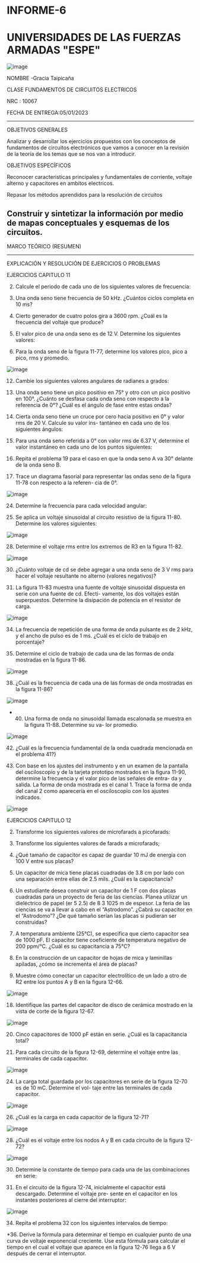 # INFORME-6
# UNIVERSIDADES DE LAS FUERZAS ARMADAS "ESPE"
![image](https://user-images.githubusercontent.com/116777044/210850202-d21ee216-0808-41a0-96c7-9c9533582a07.png)

NOMBRE -Gracia Taipicaña

CLASE FUNDAMENTOS DE CIRCUITOS ELECTRICOS

NRC : 10067

FECHA DE ENTREGA:05/01/2023

--------------------------------------------------------------------------------------------------------------------------------------------------------------------------------------------------------

OBJETIVOS GENERALES

Analizar y desarrollar los ejercicios propuestos con los conceptos de fundamentos de circuitos electrónicos que vamos a conocer en la revisión de la teoría de los temas que se nos van a introducir.

OBJETIVOS ESPECÍFICOS

Reconocer caracteristicas principales y fundamentales de corriente, voltaje alterno y capacitores en ambitos electricos.

Repasar los métodos aprendidos para la resolución de circuitos

 Construir y sintetizar la información por medio de mapas conceptuales y esquemas de los circuitos.
 ---------------------------------------------------------------------------------------------------------------------------------------------------------------------
 
 MARCO TEÓRICO (RESUMEN)
 
 
 ---------------------------------------------------------------------------------------------------------------------------------------------------------------------------
 EXPLICACIÓN Y RESOLUCIÓN DE EJERCICIOS O PROBLEMAS

EJERCICIOS CAPITULO 11

2. Calcule el periodo de cada uno de los siguientes valores de frecuencia:

4. Una onda seno tiene frecuencia de 50 kHz. ¿Cuántos ciclos completa en 10 ms?

6. Cierto generador de cuatro polos gira a 3600 rpm. ¿Cuál es la frecuencia del voltaje que produce?

8. El valor pico de una onda seno es de 12 V. Determine los siguientes valores:

10. Para la onda seno de la figura 11-77, determine los valores pico, pico a pico, rms y promedio.

![image](https://user-images.githubusercontent.com/116777044/210854216-4dccf6f1-d633-402c-946d-6a7bc402ea04.png)

12. Cambie los siguientes valores angulares de radianes a grados:

14. Una onda seno tiene un pico positivo en 75° y otro con un pico positivo en 100°. ¿Cuánto se desfasa
cada onda seno con respecto a la referencia de 0°? ¿Cuál es el ángulo de fase entre estas ondas?

16. Cierta onda seno tiene un cruce por cero hacia positivo en 0° y valor rms de 20 V. Calcule su valor ins-
tantáneo en cada uno de los siguientes ángulos:

18. Para una onda seno referida a 0° con valor rms de 6.37 V, determine el valor instantáneo en cada uno
de los puntos siguientes:

20. Repita el problema 19 para el caso en que la onda seno A va 30° delante de la onda seno B.

22. Trace un diagrama fasorial para representar las ondas seno de la figura 11-78 con respecto a la referen-
cia de 0°.

![image](https://user-images.githubusercontent.com/116777044/210854409-b697eed8-2e88-4083-8dcc-41690dcdc2aa.png)

24. Determine la frecuencia para cada velocidad angular:

26. Se aplica un voltaje sinusoidal al circuito resistivo de la figura 11-80. Determine los valores siguientes:

![image](https://user-images.githubusercontent.com/116777044/210854475-41c0163a-8d43-448b-8051-af23d0640f2d.png)

28. Determine el voltaje rms entre los extremos de R3 en la figura 11-82.

![image](https://user-images.githubusercontent.com/116777044/210854638-1b0d0fbb-4820-44ff-869e-9aae2e790278.png)

30. ¿Cuánto voltaje de cd se debe agregar a una onda seno de 3 V rms para hacer el voltaje resultante no
alterno (valores negativos)?

32. La figura 11-83 muestra una fuente de voltaje sinusoidal dispuesta en serie con una fuente de cd. Efecti-
vamente, los dos voltajes están superpuestos. Determine la disipación de potencia en el resistor de carga.

![image](https://user-images.githubusercontent.com/116777044/210854729-d9392dd3-30bd-4ca8-93f9-80c01e1b8f8d.png)

34. La frecuencia de repetición de una forma de onda pulsante es de 2 kHz, y el ancho de pulso es de 1 ms.
¿Cuál es el ciclo de trabajo en porcentaje?

36. Determine el ciclo de trabajo de cada una de las formas de onda mostradas en la figura 11-86.

![image](https://user-images.githubusercontent.com/116777044/210854875-9aa56751-8cfd-4fa9-be7c-e6aefeb164df.png)

38. ¿Cuál es la frecuencia de cada una de las formas de onda mostradas en la figura 11-86?

![image](https://user-images.githubusercontent.com/116777044/210854891-498dda68-59c6-41dd-9c4e-7134a4aac1b4.png)

* 40. Una forma de onda no sinusoidal llamada escalonada se muestra en la figura 11-88. Determine su va-
lor promedio.

![image](https://user-images.githubusercontent.com/116777044/210854972-550ea6c1-6656-430f-be96-27b092197fad.png)

42. ¿Cuál es la frecuencia fundamental de la onda cuadrada mencionada en el problema 41?}

44. Con base en los ajustes del instrumento y en un examen de la pantalla del osciloscopio y de la tarjeta prototipo mostrados en la figura 11-90, determine la frecuencia y el valor pico de las señales de entra- da y salida. La forma de onda mostrada es el canal 1. Trace la forma de onda del canal 2 como aparecería en el osciloscopio con los ajustes indicados.

![image](https://user-images.githubusercontent.com/116777044/210855282-ecf3b8ba-ed3b-4d5c-85f1-38ee98f87e4e.png)


EJERCICIOS CAPITULO 12

2. Transforme los siguientes valores de microfarads a picofarads:

4. Transforme los siguientes valores de farads a microfarads;

6. ¿Qué tamaño de capacitor es capaz de guardar 10 mJ de energía con 100 V entre sus placas?

8. Un capacitor de mica tiene placas cuadradas de 3.8 cm por lado con una separación entre ellas de 2.5 mils.
¿Cuál es la capacitancia?

10. Un estudiante desea construir un capacitor de 1 F con dos placas cuadradas para un proyecto de feria
de las ciencias. Planea utilizar un dieléctrico de papel (er 5 2.5) de 8 3 1025 m de espesor. La feria de
las ciencias se va a llevar a cabo en el “Astrodomo”. ¿Cabrá su capacitor en el “Astrodomo”? ¿De qué
tamaño serían las placas si pudieran ser construidas?

12. A temperatura ambiente (25°C), se especifica que cierto capacitor sea de 1000 pF. El capacitor tiene
coeficiente de temperatura negativo de 200 ppm/°C. ¿Cuál es su capacitancia a 75°C?

14. En la construcción de un capacitor de hojas de mica y laminillas apiladas, ¿cómo se incrementa el área
de placas?

16. Muestre cómo conectar un capacitor electrolítico de un lado a otro de R2 entre los puntos A y B en la
figura 12-66.

![image](https://user-images.githubusercontent.com/116777044/210856454-90121565-1566-4e4c-b9d0-990381ebdd4f.png)

18. Identifique las partes del capacitor de disco de cerámica mostrado en la vista de corte de la figura 12-67.

![image](https://user-images.githubusercontent.com/116777044/210856563-aab95748-b0f4-470f-a99d-20dc073e2452.png)

20. Cinco capacitores de 1000 pF están en serie. ¿Cuál es la capacitancia total?

22. Para cada circuito de la figura 12-69, determine el voltaje entre las terminales de cada capacitor.

![image](https://user-images.githubusercontent.com/116777044/210856665-e64379f1-198b-426c-b600-03dbfe575b0a.png)


24. La carga total guardada por los capacitores en serie de la figura 12-70 es de 10 mC. Determine el vol-
taje entre las terminales de cada capacitor.

![image](https://user-images.githubusercontent.com/116777044/210856728-ab9eb0a7-78aa-408b-a6c3-d584295c7252.png)


26. ¿Cuál es la carga en cada capacitor de la figura 12-71?

![image](https://user-images.githubusercontent.com/116777044/210856832-b6ea0ec6-e0be-44d7-ad9a-e2e817964679.png)

28. ¿Cuál es el voltaje entre los nodos A y B en cada circuito de la figura 12-72?

![image](https://user-images.githubusercontent.com/116777044/210856941-b0d26e9c-d40e-44c9-9053-e240a38caa3f.png)

30. Determine la constante de tiempo para cada una de las combinaciones en serie:

32. En el circuito de la figura 12-74, inicialmente el capacitor está descargado. Determine el voltaje pre-
sente en el capacitor en los instantes posteriores al cierre del interruptor:

![image](https://user-images.githubusercontent.com/116777044/210857062-08eb21b5-5481-44d7-a385-f26472798a9c.png)

34. Repita el problema 32 con los siguientes intervalos de tiempo:

*36. Derive la fórmula para determinar el tiempo en cualquier punto de una curva de voltaje exponencial
creciente. Use esta fórmula para calcular el tiempo en el cual el voltaje que aparece en la figura 12-76
llega a 6 V después de cerrar el interruptor.
